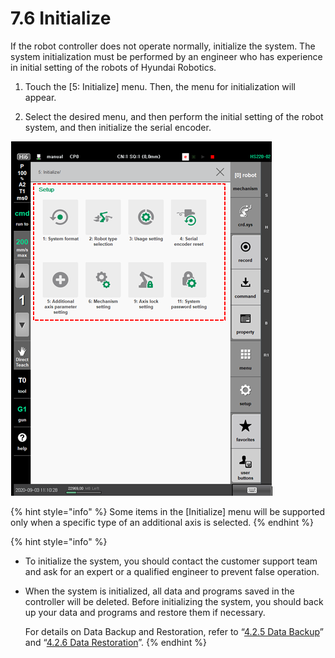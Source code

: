 # 7.6 Initialize

If the robot controller does not operate normally, initialize the system. The system initialization must be performed by an engineer who has experience in initial setting of the robots of Hyundai Robotics.



1.	Touch the \[5: Initialize\] menu. Then, the menu for initialization will appear.

2.	Select the desired menu, and then perform the initial setting of the robot system, and then initialize the serial encoder.

![](../../.gitbook/assets/image%20%28493%29.png)



{% hint style="info" %}
Some items in the \[Initialize\] menu will be supported only when a specific type of an additional axis is selected.
{% endhint %}

{% hint style="info" %}
* To initialize the system, you should contact the customer support team and ask for an expert or a qualified engineer to prevent false operation.
* 
  When the system is initialized, all data and programs saved in the controller will be deleted. Before initializing the system, you should back up your data and programs and restore them if necessary.

  For details on Data Backup and Restoration, refer to “[4.2.5 Data Backup](../../4-menu/4-2-file-manager/data-backup.md)” and “[4.2.6 Data Restoration](../../4-menu/4-2-file-manager/data-restore.md)”.
{% endhint %}



